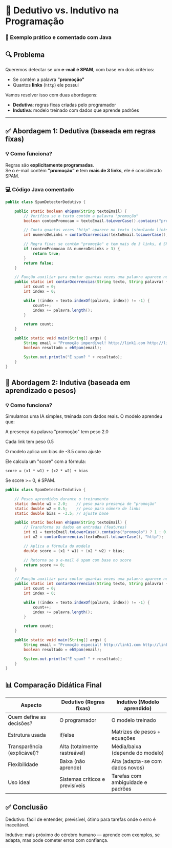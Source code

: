 # 🧠 Dedutivo vs. Indutivo na Programação  
### 📌 Exemplo prático e comentado com Java

## 🔍 Problema
Queremos detectar se um **e-mail é SPAM**, com base em dois critérios:
- Se contém a palavra **"promoção"**
- Quantos **links** (`http`) ele possui

Vamos resolver isso com duas abordagens:
- **Dedutiva**: regras fixas criadas pelo programador
- **Indutiva**: modelo treinado com dados que aprende padrões

---

## ✅ Abordagem 1: Dedutiva (baseada em regras fixas)

### 💡 Como funciona?
Regras são **explicitamente programadas**.  
Se o e-mail contém **"promoção"** **e** tem **mais de 3 links**, ele é considerado SPAM.

### 💻 Código Java comentado

```java
public class SpamDetectorDedutivo {

    public static boolean ehSpam(String textoEmail) {
        // Verifica se o texto contém a palavra "promoção"
        boolean contemPromocao = textoEmail.toLowerCase().contains("promoção");

        // Conta quantas vezes "http" aparece no texto (simulando links)
        int numeroDeLinks = contarOcorrencias(textoEmail.toLowerCase(), "http");

        // Regra fixa: se contém "promoção" e tem mais de 3 links, é SPAM
        if (contemPromocao && numeroDeLinks > 3) {
            return true;
        }
        return false;
    }

    // Função auxiliar para contar quantas vezes uma palavra aparece no texto
    public static int contarOcorrencias(String texto, String palavra) {
        int count = 0;
        int index = 0;

        while ((index = texto.indexOf(palavra, index)) != -1) {
            count++;
            index += palavra.length();
        }

        return count;
    }

    public static void main(String[] args) {
        String email = "Promoção imperdível! http://link1.com http://link2.com http://link3.com http://link4.com";
        boolean resultado = ehSpam(email);

        System.out.println("É spam? " + resultado);
    }
}
```

## 🤖 Abordagem 2: Indutiva (baseada em aprendizado e pesos)
### 💡 Como funciona?

Simulamos uma IA simples, treinada com dados reais. O modelo aprendeu que:

A presença da palavra "promoção" tem peso 2.0

Cada link tem peso 0.5

O modelo aplica um bias de -3.5 como ajuste

Ele calcula um "score" com a fórmula:

    score = (x1 * w1) + (x2 * w2) + bias

Se score >= 0, é SPAM.

```java
public class SpamDetectorIndutivo {

    // Pesos aprendidos durante o treinamento
    static double w1 = 2.0;    // peso para presença de "promoção"
    static double w2 = 0.5;    // peso para número de links
    static double bias = -3.5; // ajuste base

    public static boolean ehSpam(String textoEmail) {
        // Transforma os dados em entradas (features)
        int x1 = textoEmail.toLowerCase().contains("promoção") ? 1 : 0;
        int x2 = contarOcorrencias(textoEmail.toLowerCase(), "http");

        // Aplica a fórmula do modelo
        double score = (x1 * w1) + (x2 * w2) + bias;

        // Retorna se o e-mail é spam com base no score
        return score >= 0;
    }

    // Função auxiliar para contar quantas vezes uma palavra aparece no texto
    public static int contarOcorrencias(String texto, String palavra) {
        int count = 0;
        int index = 0;

        while ((index = texto.indexOf(palavra, index)) != -1) {
            count++;
            index += palavra.length();
        }

        return count;
    }

    public static void main(String[] args) {
        String email = "Promoção especial! http://link1.com http://link2.com http://link3.com http://link4.com";
        boolean resultado = ehSpam(email);

        System.out.println("É spam? " + resultado);
    }
}
```

## 📊 Comparação Didática Final

| Aspecto                    | Dedutivo (Regras fixas)           | Indutivo (Modelo aprendido)         |
|---------------------------|----------------------------------|------------------------------------|
| Quem define as decisões?   | O programador                    | O modelo treinado                  |
| Estrutura usada            | if/else                         | Matrizes de pesos + equações       |
| Transparência (explicável)?| Alta (totalmente rastreável)    | Média/baixa (depende do modelo)    |
| Flexibilidade              | Baixa (não aprende)              | Alta (adapta-se com dados novos)   |
| Uso ideal                  | Sistemas críticos e previsíveis  | Tarefas com ambiguidade e padrões  |


## ✅ Conclusão
Dedutivo: fácil de entender, previsível, ótimo para tarefas onde o erro é inaceitável.

Indutivo: mais próximo do cérebro humano — aprende com exemplos, se adapta, mas pode cometer erros com confiança.

